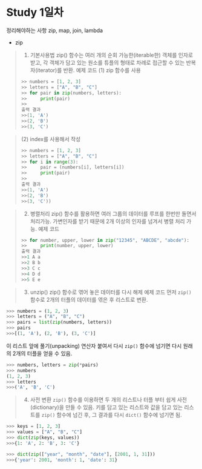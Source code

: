 # Study 1일차

정리해야하는 사항 
zip, map, join, lambda
- zip
>1. 기본사용법 
>zip() 함수는 여러 개의 순회 가능한(iterable한) 객체를 인자로 받고, 각 객체가 담고 있는 원소를 튜플의 형태로 차례로 접근할 수 있는 반복자(iterator)를 반환.
>예제 코드
>(1) zip 함수를 사용
>```py
>>> numbers = [1, 2, 3]
>>> letters = ["A", "B", "C"]
>>> for pair in zip(numbers, letters):
>>>     print(pair)
>>>
>출력 결과
>>>(1, 'A')
>>>(2, 'B')
>>>(3, 'C')

>(2) index를 사용해서 작성
>```py
>>> numbers = [1, 2, 3]
>>> letters = ["A", "B", "C"]
>>> for i in range(3):
>>>     pair = (numbers[i], letters[i])
>>>     print(pair)
>>>
>출력 결과
>>>(1, 'A')
>>>(2, 'B')
>>>(3, 'C'))

>2. 병렬처리
>zip() 함수를 활용하면 여러 그룹의 데이터를 루프를 한번만 돌면서 처리가능. 가변인자를 받기 때문에 2개 이상의 인자를 넘겨서 병렬 처리 가능.
>예제 코드
>```py
>>> for number, upper, lower in zip("12345", "ABCDE", "abcde"):
>>>     print(number, upper, lower)
>출력 결과
>>>1 A a
>>>2 B b
>>>3 C c
>>>4 D d
>>>5 E e

>3. unzip()
>zip() 함수로 엮어 놓은 데이터를 다시 해제
>예제 코드
>먼저  `zip()`  함수로 2개의 터플의 데이터를 엮은 후 리스트로 변환.

```py
>>> numbers = (1, 2, 3)
>>> letters = ("A", "B", "C")
>>> pairs = list(zip(numbers, letters))
>>> pairs
>>>[(1, 'A'), (2, 'B'), (3, 'C')]
```

이 리스트 앞에 풀기(unpacking) 연산자 붙여서 다시  `zip()`  함수에 넘기면 다시 원래의 2개의 터플을 얻을 수 있음.

```py
>>> numbers, letters = zip(*pairs)
>>> numbers
(1, 2, 3)
>>> letters
>>>('A', 'B', 'C')
```
>4.  사전 변환
> `zip()`  함수를 이용하면 두 개의 리스트나 터플 부터 쉽게 사전(dictionary)을 만들 수 있음. 키를 담고 있는 리스트와 값을 담고 있는 리스트를  `zip()`  함수에 넘긴 후, 그 결과를 다시  `dict()`  함수에 넘기면 됨.

```py
>>> keys = [1, 2, 3]
>>> values = ["A", "B", "C"]
>>> dict(zip(keys, values))
>>>{1: 'A', 2: 'B', 3: 'C'}
```


```py
>>> dict(zip(["year", "month", "date"], [2001, 1, 31]))
>>>{'year': 2001, 'month': 1, 'date': 31}
```
```
```
```
